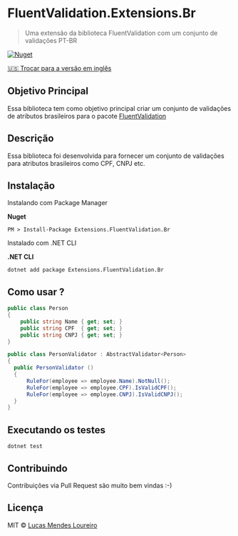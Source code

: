 
# FluentValidation.Extensions.Br
> Uma extensão da biblioteca FluentValidation com um conjunto de validações PT-BR

[![Nuget](http://img.shields.io/nuget/v/Extensions.FluentValidation.Br.svg?maxAge=10800)](https://www.nuget.org/packages/Extensions.FluentValidation.Br/)

[🇺🇸 Trocar para a versão em inglês](./README.md)

## Objetivo Principal
Essa biblioteca tem como objetivo principal criar um conjunto de validações de atributos brasileiros para o pacote [FluentValidation](https://github.com/JeremySkinner/FluentValidation)

## Descrição
Essa biblioteca foi desenvolvida para fornecer um conjunto de validações para atributos brasileiros como CPF, CNPJ etc.

## Instalação 
Instalando com Package Manager

**Nuget**

```
PM > Install-Package Extensions.FluentValidation.Br
```

Instalado com .NET CLI

**.NET CLI**

```
dotnet add package Extensions.FluentValidation.Br
```

## Como usar ?
```csharp
public class Person
{
    public string Name { get; set; }
    public string CPF  { get; set; }
    public string CNPJ { get; set; }
}

public class PersonValidator : AbstractValidator<Person>
{
  public PersonValidator ()
  {
      RuleFor(employee => employee.Name).NotNull();
      RuleFor(employee => employee.CPF).IsValidCPF();
      RuleFor(employee => employee.CNPJ).IsValidCNPJ();
  }
}
```

## Executando os testes
```
dotnet test
```

## Contribuindo
Contribuições via Pull Request são muito bem vindas :-)

## Licença
MIT © [Lucas Mendes Loureiro](http://github.com/lucasmendesl)
